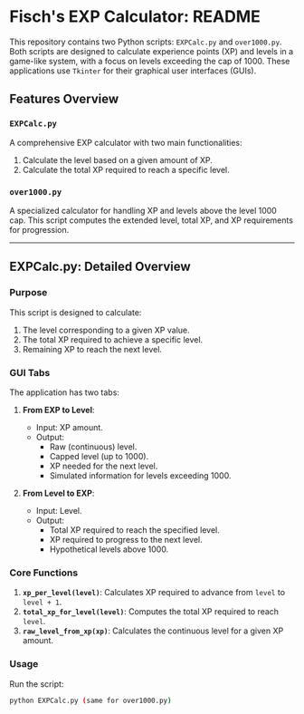 # Fisch's EXP Calculator: README

This repository contains two Python scripts: `EXPCalc.py` and `over1000.py`. Both scripts are designed to calculate experience points (XP) and levels in a game-like system, with a focus on levels exceeding the cap of 1000. These applications use `Tkinter` for their graphical user interfaces (GUIs).

## Features Overview

### `EXPCalc.py`
A comprehensive EXP calculator with two main functionalities:
1. Calculate the level based on a given amount of XP.
2. Calculate the total XP required to reach a specific level.

### `over1000.py`
A specialized calculator for handling XP and levels above the level 1000 cap. This script computes the extended level, total XP, and XP requirements for progression.

---

## EXPCalc.py: Detailed Overview

### Purpose
This script is designed to calculate:
1. The level corresponding to a given XP value.
2. The total XP required to achieve a specific level.
3. Remaining XP to reach the next level.

### GUI Tabs
The application has two tabs:
1. **From EXP to Level**:
   - Input: XP amount.
   - Output:
     - Raw (continuous) level.
     - Capped level (up to 1000).
     - XP needed for the next level.
     - Simulated information for levels exceeding 1000.

2. **From Level to EXP**:
   - Input: Level.
   - Output:
     - Total XP required to reach the specified level.
     - XP required to progress to the next level.
     - Hypothetical levels above 1000.

### Core Functions
1. **`xp_per_level(level)`**: Calculates XP required to advance from `level` to `level + 1`.
2. **`total_xp_for_level(level)`**: Computes the total XP required to reach `level`.
3. **`raw_level_from_xp(xp)`**: Calculates the continuous level for a given XP amount.

### Usage
Run the script:
```bash
python EXPCalc.py (same for over1000.py)
